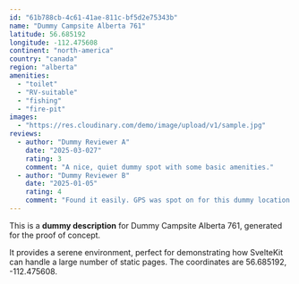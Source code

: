 ```yaml
---
id: "61b788cb-4c61-41ae-811c-bf5d2e75343b"
name: "Dummy Campsite Alberta 761"
latitude: 56.685192
longitude: -112.475608
continent: "north-america"
country: "canada"
region: "alberta"
amenities:
  - "toilet"
  - "RV-suitable"
  - "fishing"
  - "fire-pit"
images:
  - "https://res.cloudinary.com/demo/image/upload/v1/sample.jpg"
reviews:
  - author: "Dummy Reviewer A"
    date: "2025-03-027"
    rating: 3
    comment: "A nice, quiet dummy spot with some basic amenities."
  - author: "Dummy Reviewer B"
    date: "2025-01-05"
    rating: 4
    comment: "Found it easily. GPS was spot on for this dummy location."
---
```


This is a **dummy description** for Dummy Campsite Alberta 761, generated for the proof of concept.

It provides a serene environment, perfect for demonstrating how SvelteKit can handle a large number of static pages. The coordinates are 56.685192, -112.475608.
